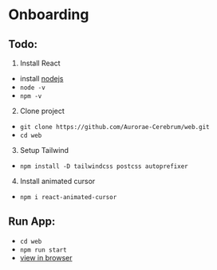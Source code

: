 # Onboarding

## Todo:
1. Install React
- install [nodejs](https://nodejs.org/en/)
- `node -v`
- `npm -v`
2. Clone project
- `git clone https://github.com/Aurorae-Cerebrum/web.git`
- `cd web`
3. Setup Tailwind
- `npm install -D tailwindcss postcss autoprefixer`
4. Install animated cursor
- `npm i react-animated-cursor`
## Run App:
- `cd web`
- `npm run start`
- [view in browser](http://localhost:3000/)
